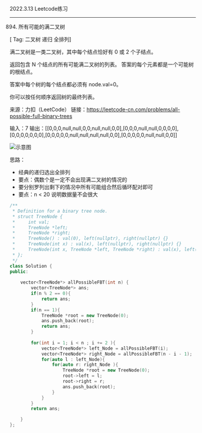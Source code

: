 2022.3.13 Leetcode练习

----

894. 所有可能的满二叉树

[ Tag: 二叉树 递归 全排列]

满二叉树是一类二叉树，其中每个结点恰好有 0 或 2 个子结点。

返回包含 N 个结点的所有可能满二叉树的列表。 答案的每个元素都是一个可能树的根结点。

答案中每个树的每个结点都必须有 node.val=0。

你可以按任何顺序返回树的最终列表。

来源：力扣（LeetCode）
链接：https://leetcode-cn.com/problems/all-possible-full-binary-trees

输入：7
输出：[[0,0,0,null,null,0,0,null,null,0,0],[0,0,0,null,null,0,0,0,0],[0,0,0,0,0,0,0],[0,0,0,0,0,null,null,null,null,0,0],[0,0,0,0,0,null,null,0,0]]

![示意图](https://aliyun-lc-upload.oss-cn-hangzhou.aliyuncs.com/aliyun-lc-upload/uploads/2018/08/24/fivetrees.png)

思路：

- 经典的递归选出全排列
- 要点：偶数个是一定不会出现满二叉树的情况的
- 要分别罗列出剩下的情况中所有可能组合然后循环配对即可
- 要点：n < 20 说明数据量不会很大

```C++ 
/**
 * Definition for a binary tree node.
 * struct TreeNode {
 *     int val;
 *     TreeNode *left;
 *     TreeNode *right;
 *     TreeNode() : val(0), left(nullptr), right(nullptr) {}
 *     TreeNode(int x) : val(x), left(nullptr), right(nullptr) {}
 *     TreeNode(int x, TreeNode *left, TreeNode *right) : val(x), left(left), right(right) {}
 * };
 */
class Solution {
public:
   
    vector<TreeNode*> allPossibleFBT(int n) {
        vector<TreeNode*> ans;
        if(n % 2 == 0){
            return ans;
        }
        if(n == 1){
            TreeNode *root = new TreeNode(0);
            ans.push_back(root);
            return ans;
        }
        
        for(int i = 1; i < n ; i += 2 ){
            vector<TreeNode*> left_Node = allPossibleFBT(i);
            vector<TreeNode*> right_Node = allPossibleFBT(n - i - 1);
            for(auto l : left_Node){
                for(auto r: right_Node ){
                    TreeNode *root = new TreeNode(0);
                    root->left = l;
                    root->right = r;
                    ans.push_back(root);
                }
            }
        }
        return ans;

    }
};
```

